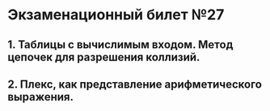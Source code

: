 # Экзаменационный билет №27


## 1. Таблицы с вычислимым входом. Метод цепочек для разрешения коллизий.
## 2. Плекс, как представление арифметического выражения.